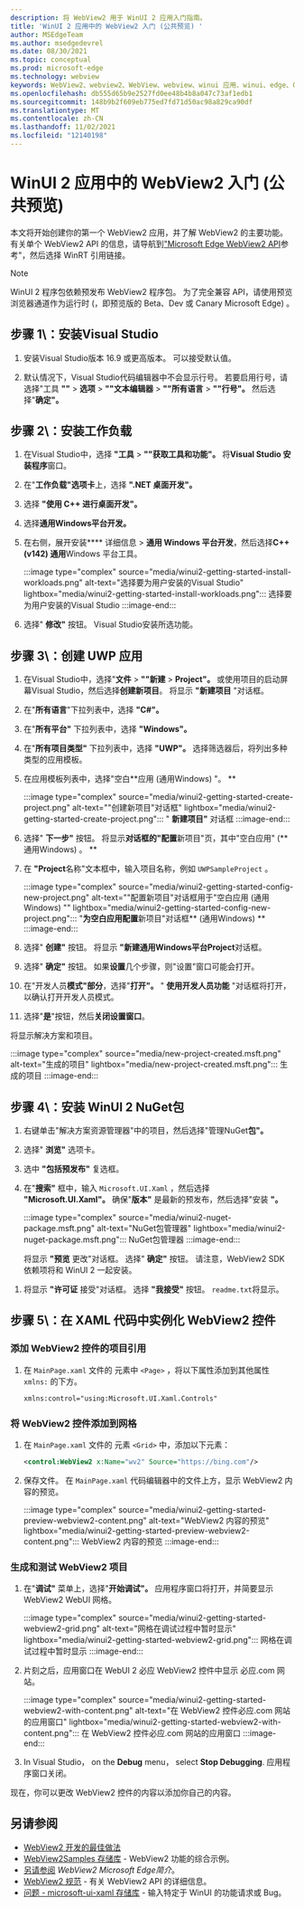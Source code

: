 ```yaml
---
description: 将 WebView2 用于 WinUI 2 应用入门指南。
title: 'WinUI 2 应用中的 WebView2 入门 (公共预览) '
author: MSEdgeTeam
ms.author: msedgedevrel
ms.date: 08/30/2021
ms.topic: conceptual
ms.prod: microsoft-edge
ms.technology: webview
keywords: WebView2、webview2、WebView、webview、winui 应用、winui、edge、CoreWebView2、浏览器控件、edge html、入门、入门、.NET
ms.openlocfilehash: db555d65b9e2527fd0ee48b4b8a047c73af1edb1
ms.sourcegitcommit: 148b9b2f609eb775ed7fd71d50ac98a829ca90df
ms.translationtype: MT
ms.contentlocale: zh-CN
ms.lasthandoff: 11/02/2021
ms.locfileid: "12140198"
---
```

# <a name="get-started-with-webview2-in-winui-2-apps-public-preview"></a>WinUI 2 应用中的 WebView2 入门 (公共预览) 

本文将开始创建你的第一个 WebView2 应用，并了解 WebView2 的主要功能。 有关单个 WebView2 API 的信息，请导航到["Microsoft Edge WebView2 API](../webview2-api-reference.md)参考"，然后选择 WinRT 引用链接。

> [!NOTE]
> WinUI 2 程序包依赖预发布 WebView2 程序包。  为了完全兼容 API，请使用预览浏览器通道作为运行时 (，即预览版的 Beta、Dev 或 Canary Microsoft Edge) 。


<!-- ====================================================================== -->
## <a name="step-1-install-visual-studio"></a>步骤 1\：安装Visual Studio

1.  安装Visual Studio版本 16.9 或更高版本。  可以接受默认值。

1.  默认情况下，Visual Studio代码编辑器中不会显示行号。  若要启用行号，请选择"工具 **""**  >  **选项**  >  **""文本编辑器**  >  **""所有语言**  >  **""行号"。**  然后选择"**确定"。**


<!-- ====================================================================== -->
## <a name="step-2-install-workloads"></a>步骤 2\：安装工作负载

1.  在Visual Studio中，选择 **"工具**  >  **""获取工具和功能"。**  将**Visual Studio 安装程序**窗口。

1.  在"**工作负载"选项卡**上，选择 **".NET 桌面开发"。**

1.  选择 **"使用 C++ 进行桌面开发"。**

1.  选择**通用Windows平台开发。**

1. 在右侧，展开安装**** 详细信息  >  **通用 Windows 平台开发**，然后选择**C++ (v142) 通用**Windows 平台工具。

    :::image type="complex" source="media/winui2-getting-started-install-workloads.png" alt-text="选择要为用户安装的Visual Studio" lightbox="media/winui2-getting-started-install-workloads.png":::
       选择要为用户安装的Visual Studio :::image-end:::

1.  选择" **修改"** 按钮。  Visual Studio安装所选功能。


<!-- ====================================================================== -->
## <a name="step-3-create-a-uwp-app"></a>步骤 3\：创建 UWP 应用

1.  在Visual Studio中，选择"**文件**  >  **""新建**  >  **Project"。**  或使用项目的启动屏幕Visual Studio，然后选择**创建新项目**。  将显示 **"新建项目** "对话框。

1.  在"**所有语言**"下拉列表中，选择 **"C#"。**

1.  在"**所有平台"** 下拉列表中，选择 **"Windows"。**

1.  在"**所有项目类型"** 下拉列表中，选择 **"UWP"。**  选择筛选器后，将列出多种类型的应用模板。

1.  在应用模板列表中，选择"空白**应用 (通用Windows) "。 **

    :::image type="complex" source="media/winui2-getting-started-create-project.png" alt-text="&quot;创建新项目&quot;对话框" lightbox="media/winui2-getting-started-create-project.png":::
       " **新建项目"** 对话框
    :::image-end:::

1.  选择" **下一步"** 按钮。  将显示**对话框的"配置**新项目"页，其中"空白应用" (**通用Windows) 。 **

1.  在 **"Project**名称"文本框中，输入项目名称，例如 `UWPSampleProject` 。

    :::image type="complex" source="media/winui2-getting-started-config-new-project.png" alt-text="&quot;配置新项目&quot;对话框用于&quot;空白应用 (通用Windows) &quot;" lightbox="media/winui2-getting-started-config-new-project.png":::
       "**为空白应用配置**新项目"对话框** (通用Windows) **
    :::image-end:::

1.  选择" **创建"** 按钮。  将显示 **"新建通用Windows平台Project**对话框。

1.  选择" **确定"** 按钮。  如果**设置**几个步骤，则"设置"窗口可能会打开。

1.  在"开发人员**模式"部分**，选择"**打开"。**  " **使用开发人员功能** "对话框将打开，以确认打开开发人员模式。

1.  选择"**是**"按钮，然后**关闭设置窗口**。

将显示解决方案和项目。

:::image type="complex" source="media/new-project-created.msft.png" alt-text="生成的项目" lightbox="media/new-project-created.msft.png":::
    生成的项目
:::image-end:::


<!-- ====================================================================== -->
## <a name="step-4-install-the-winui-2-nuget-package"></a>步骤 4\：安装 WinUI 2 NuGet包

1.  右键单击"解决方案资源管理器"中的项目，然后选择"管理NuGet**包"。**

1.  选择" **浏览"** 选项卡。

1.  选中 **"包括预发布"** 复选框。

1.  在"**搜索"** 框中，输入 `Microsoft.UI.Xaml` ，然后选择 **"Microsoft.UI.Xaml"。**  确保"**版本"** 是最新的预发布，然后选择"安装 **"。**

    :::image type="complex" source="media/winui2-nuget-package.msft.png" alt-text="NuGet包管理器" lightbox="media/winui2-nuget-package.msft.png":::
       NuGet包管理器
    :::image-end:::

    将显示 **"预览** 更改"对话框。  选择" **确定"** 按钮。  请注意，WebView2 SDK 依赖项将和 WinUI 2 一起安装。

<!-- "Microsoft.UI.Xaml" here is equiv to WinUI 2; same team -->

1.  将显示 **"许可证** 接受"对话框。  选择 **"我接受"** 按钮。  `readme.txt`将显示。

<!-- note: install halted after only WinUI 2 component, it didn't seem to install WebView2 even though that was the 2nd item listed.  assume that's ok now on my machine. -->


<!-- ====================================================================== -->
## <a name="step-5-instantiate-the-webview2-control-in-xaml-code"></a>步骤 5\：在 XAML 代码中实例化 WebView2 控件

### <a name="add-the-project-reference-for-the-webview2-control"></a>添加 WebView2 控件的项目引用

1.  在 `MainPage.xaml` 文件的 元素中 `<Page>` ，将以下属性添加到其他属性 `xmlns:` 的下方。

    ```xml
    xmlns:control="using:Microsoft.UI.Xaml.Controls"
    ```

### <a name="add-the-webview2-control-to-the-grid"></a>将 WebView2 控件添加到网格

1.  在 `MainPage.xaml` 文件的 元素 `<Grid>` 中，添加以下元素：

    ```xml
    <control:WebView2 x:Name="wv2" Source="https://bing.com"/>
    ```

1.  保存文件。  在 `MainPage.xaml` 代码编辑器中的文件上方，显示 WebView2 内容的预览。

    :::image type="complex" source="media/winui2-getting-started-preview-webview2-content.png" alt-text="WebView2 内容的预览" lightbox="media/winui2-getting-started-preview-webview2-content.png":::
       WebView2 内容的预览
    :::image-end:::

### <a name="build-and-test-the-webview2-project"></a>生成和测试 WebView2 项目

1.  在"**调试"** 菜单上，选择"**开始调试"。**  应用程序窗口将打开，并简要显示 WebView2 WebUI 网格。

    :::image type="complex" source="media/winui2-getting-started-webview2-grid.png" alt-text="网格在调试过程中暂时显示" lightbox="media/winui2-getting-started-webview2-grid.png":::
       网格在调试过程中暂时显示
    :::image-end:::

1.  片刻之后，应用窗口在 WebUI 2 必应 WebView2 控件中显示 必应.com 网站。

    :::image type="complex" source="media/winui2-getting-started-webview2-with-content.png" alt-text="在 WebView2 控件必应.com 网站的应用窗口" lightbox="media/winui2-getting-started-webview2-with-content.png":::
       在 WebView2 控件必应.com 网站的应用窗口
    :::image-end:::

1.  In Visual Studio， on the **Debug** menu， select **Stop Debugging**.  应用程序窗口关闭。

现在，你可以更改 WebView2 控件的内容以添加你自己的内容。


<!-- ====================================================================== -->
## <a name="see-also"></a>另请参阅

*  [WebView2 开发的最佳做法][WV2BestPractices]
*  [WebView2Samples 存储库][GithubMicrosoftedgeWebview2samplesMain] - WebView2 功能的综合示例。
*  [另请参阅][Webview2IndexNextSteps] _WebView2 Microsoft Edge简介_。
*  [WebView2 规范][GithubMicrosoftMicrosoftUiXamlSpecsWebview2] - 有关 WebView2 API 的详细信息。
*  [问题 - microsoft-ui-xaml 存储库](https://github.com/microsoft/microsoft-ui-xaml/issues) - 输入特定于 WinUI 的功能请求或 Bug。


<!-- ====================================================================== -->
<!-- links -->
[WV2BestPractices]: ../concepts/developer-guide.md "WebView2 开发最佳实践|Microsoft Docs"
[Webview2IndexNextSteps]: ../index.md#see-also "另请参阅 - WebView2 Microsoft Edge简介|Microsoft Docs"
<!-- external links -->
[GithubMicrosoftMicrosoftUiXamlSpecsWebview2]: https://github.com/microsoft/microsoft-ui-xaml-specs/blob/master/active/WebView2/WebView2_spec.md "WebView2 规范 - microsoft/microsoft-ui-xaml-specs |GitHub"
[GithubMicrosoftedgeWebview2samplesMain]: https://github.com/MicrosoftEdge/WebView2Samples "WebView2 示例 - MicrosoftEdge/WebView2Samples | GitHub"
